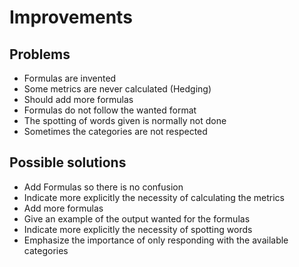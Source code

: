 # Improvements

## Problems
- Formulas are invented
- Some metrics are never calculated (Hedging)
- Should add more formulas
- Formulas do not follow the wanted format
- The spotting of words given is normally not done
- Sometimes the categories are not respected

## Possible solutions
- Add Formulas so there is no confusion
- Indicate more explicitly the necessity of calculating the metrics
- Add more formulas
- Give an example of the output wanted for the formulas
- Indicate more explicitly the necessity of spotting words
- Emphasize the importance of only responding with the available categories